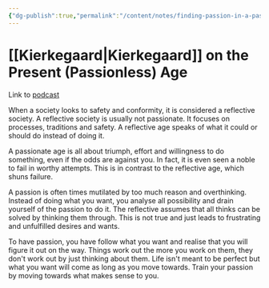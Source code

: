 ```yaml
---
{"dg-publish":true,"permalink":"/content/notes/finding-passion-in-a-passionless-age/"}
---
```


# [[Kierkegaard\|Kierkegaard]] on the Present (Passionless) Age

Link to [podcast]([https://podcasts.google.com/feed/aHR0cHM6Ly9mZWVkcy5zaW1wbGVjYXN0LmNvbS9henkzM0c4Xw/episode/OWVkYjY5NjktOWE1Zi00MjVlLWEzOTktNjE5OGM1ZjFiMjAy?ep=14](https://podcasts.google.com/feed/aHR0cHM6Ly9mZWVkcy5zaW1wbGVjYXN0LmNvbS9henkzM0c4Xw/episode/OWVkYjY5NjktOWE1Zi00MjVlLWEzOTktNjE5OGM1ZjFiMjAy?ep=14))

When a society looks to safety and conformity, it is considered a reflective society. A reflective society is usually not passionate. It focuses on processes, traditions and safety. A reflective age speaks of what it could or should do instead of doing it. 

A passionate age is all about triumph, effort and willingness to do something, even if the odds are against you. In fact, it is even seen a noble to fail in worthy attempts. This is in contrast to the reflective age, which shuns failure. 

A passion is often times mutilated by too much reason and overthinking. Instead of doing what you want, you analyse all possibility and drain yourself of the passion to do it. The reflective assumes that all thinks can be solved by thinking them through. This is not true and just leads to frustrating and unfulfilled desires and wants. 

To have passion, you have follow what you want and realise that you will figure it out on the way. Things work out the more you work on them, they don't work out by just thinking about them. Life isn't meant to be perfect but what you want will come as long as you move towards. Train your passion by moving towards what makes sense to you.